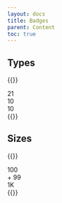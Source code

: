 ```yaml
---
layout: docs
title: Badges
parent: Content
toc: true
---
```


## Types

{{<example>}}
<div class="badge">
  21
</div>

<div class="badge badge-secondary">
  10
</div>

<div class="badge badge-outline">
  10
</div>
{{</example>}}

## Sizes

{{<example>}}
<div class="badge badge-small">
  100
</div>

<div class="badge">
  + 99
</div>

<div class="badge badge-big">
  1K
</div>
{{</example>}}
